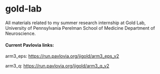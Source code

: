# gold-lab

All materials related to my summer research internship at Gold Lab, University of Pennsylvania Perelman School of Medicine Department of Neuroscience.


#### Current Pavlovia links: 

arm3_eps: https://run.pavlovia.org/jigold/arm3_eps_v2

arm3_q: https://run.pavlovia.org/jigold/arm3_q_v2
